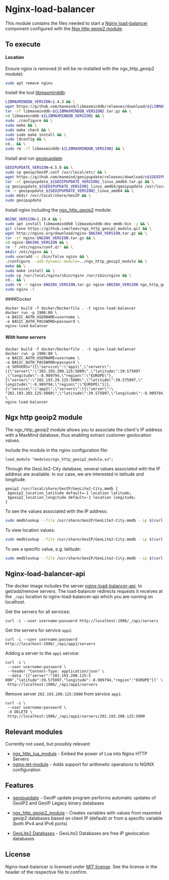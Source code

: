 # Nginx-load-balancer

This module contains the files needed to start a [Nginx load-balancer](http://nginx.org/en/docs/http/load_balancing.html) component
configured with the [Ngx http geoip2 module](http://nginx.org/en/docs/http/ngx_http_geoip_module.html).

## To execute

#### Location

Ensure nginx is removed (it will be re-installed with the ngx_http_geoip2 module):

```sh
sudo apt remove nginx
```

Install the tool [libmaxminddb](https://github.com/maxmind/libmaxminddb):

```sh
LIBMAXMINDDB_VERSION=1.4.3 && \
wget https://github.com/maxmind/libmaxminddb/releases/download/${LIBMAXMINDDB_VERSION}/libmaxminddb-${LIBMAXMINDDB_VERSION}.tar.gz && \
tar -xf libmaxminddb-${LIBMAXMINDDB_VERSION}.tar.gz && \
cd libmaxminddb-${LIBMAXMINDDB_VERSION} && \
sudo ./configure && \
sudo make && \
sudo make check && \
sudo sudo make install && \
sudo ldconfig && \
cd.. && \
sudo rm -rf libmaxminddb-${LIBMAXMINDDB_VERSION} && \
```

Install and run [geoipupdate](https://github.com/maxmind/geoipupdate):

```sh
GEOIPUPDATE_VERSION=4.5.0 && \
sudo cp geoip/GeoIP.conf /usr/local/etc/ && \
wget https://github.com/maxmind/geoipupdate/releases/download/v${GEOIPUPDATE_VERSION}/geoipupdate_${GEOIPUPDATE_VERSION}_linux_amd64.tar.gz && \
tar -xf geoipupdate_${GEOIPUPDATE_VERSION}_linux_amd64.tar.gz && \
cp geoipupdate_${GEOIPUPDATE_VERSION}_linux_amd64/geoipupdate /usr/local/bin && \
rm -r geoipupdate_${GEOIPUPDATE_VERSION}_linux_amd64 && \
sudo mkdir /usr/local/share/GeoIP && \
sudo geoipupdate
```

Install nginx including the [ngx_http_geoip2](https://github.com/leev/ngx_http_geoip2_module) module:

```sh
NGINX_VERSION=1.19.4 && \
sudo apt install libmaxminddb0 libmaxminddb-dev mmdb-bin -y && \
git clone https://github.com/leev/ngx_http_geoip2_module.git && \
wget http://nginx.org/download/nginx-$NGINX_VERSION.tar.gz && \
tar -xf nginx-$NGINX_VERSION.tar.gz && \
cd nginx-$NGINX_VERSION && \
rm -f /etc/nginx/conf.d/* && \
mkdir /etc/nginx && \
sudo useradd -s /bin/false nginx && \
./configure --add-dynamic-module=../ngx_http_geoip2_module && \
make && \
sudo make install && \
sudo cp /usr/local/nginx/sbin/nginx /usr/sbin/nginx && \
cd.. && \
sudo rm -r nginx-$NGINX_VERSION.tar.gz nginx-$NGINX_VERSION ngx_http_geoip2_module && \
sudo nginx -t
```

####Docker

```shell script
docker build -f docker/Dockerfile . -t nginx-load-balancer
docker run -p 1906:80 \
-e BASIC_AUTH_USERNAME=username \
-e BASIC_AUTH_PASSWORD=password \
nginx-load-balancer
```

##### With home servers
```shell script
docker build -f docker/Dockerfile . -t nginx-load-balancer
docker run -p 1906:80 \
-e BASIC_AUTH_USERNAME=username \
-e BASIC_AUTH_PASSWORD=password \
-e SERVERS="[{\"service\":\"app1\",\"servers\":[{\"server\":\"202.193.200.125:5000\",\"latitude\":39.575097 ,\"longitude\":-8.909794,\"region\":\"EUROPE\"},{\"server\":\"202.193.20.125:5000\",\"latitude\":39.575097,\" longitude\":-8.909794,\"region\":\"EUROPE\"}]},{\"service\":\"app2\",\"servers\":[{\"server\":\ "202.193.203.125:5000\",\"latitude\":39.575097,\"longitude\":-8.909794,\"region\":\"EUROPE\"}]}]" \
nginx-load-balancer
```

## Ngx http geoip2 module

The ngx_http_geoip2 module allows you to associate the client's IP address with a MaxMind database, thus enabling
extract customer geolocation values.

Include the module in the nginx configuration file:
```nginx
load_module "modules/ngx_http_geoip2_module.so";
```

Through the GeoLite2-City database, several values ​​associated with the IP address are available. In our case, we are interested in latitude and longitude:
```nginx
geoip2 /usr/local/share/GeoIP/GeoLite2-City.mmdb {
 $geoip2_location_latitude default=-1 location latitude;
 $geoip2_location_longitude default=-1 location longitude;
}
```

To see the values ​​associated with the IP address:
```sh
sudo mmdblookup --file /usr/share/GeoIP/GeoLite2-City.mmdb --ip $(curl https://ipinfo.io/ip)
```

To view location values:
```sh
sudo mmdblookup --file /usr/share/GeoIP/GeoLite2-City.mmdb --ip $(curl https://ipinfo.io/ip) location
```

To see a specific value, e.g. latitude:
```sh
sudo mmdblookup --file /usr/share/GeoIP/GeoLite2-City.mmdb --ip $(curl https://ipinfo.io/ip) location latitude
```

## Nginx-load-balancer-api

The docker image includes the server [nginx-load-balancer-api](../nginx-load-balancer-api), to get/add/remove servers.
The load-balancer redirects requests it receives at the `_/api` location to nginx-load-balancer-api which
you are running on localhost.

Get the servers for all services:
```shell script
curl -i --user username:password http://localhost:1906/_/api/servers
```

Get the servers for service `app1`:
```shell script
curl -i --user username:password http://localhost:1906/_/api/app1/servers
```

Adding a server to the `app1` service:
```shell script
curl -i \
 --user username:password \
 --header "Content-Type: application/json" \
 --data '[{"server":"202.193.200.125:5
000","latitude":39.575097,"longitude":-8.909794,"region":"EUROPE"}]' \
 http://localhost:1906/_/api/app1/servers
```

Remove server `202.193.200.125:5000` from service `app1`:
```shell script
curl -i \
 --user username:password \
 -X DELETE \
 http://localhost:1906/_/api/app1/servers/202.193.200.125:5000
```

## Relevant modules

Currently not used, but possibly relevant:

- [ngx_http_lua_module](https://github.com/openresty/lua-nginx-module) - Embed the power of Lua into Nginx HTTP Servers
- [nginx-let-module](https://github.com/arut/nginx-let-module) - Adds support for arithmetic operations to NGINX configuration

## Features

- [geoipupdate](https://github.com/maxmind/geoipupdate) - GeoIP update program performs automatic updates of GeoIP2 and GeoIP Legacy binary databases

- [ngx_http_geoip2_module](https://github.com/leev/ngx_http_geoip2_module) - Creates variables with values ​​from maxmind geoip2 databases based on client IP (default) or from a specific variable (both IPv4 and IPv6 ports)

- [GeoLite2 Databases](https://dev.maxmind.com/geoip/geoip2/geolite2/) - GeoLite2 Databases are free IP geolocation databases


## License

Nginx-load-balancer is licensed under [MIT license](../LICENSE). See the license in the header of the respective file to confirm.

